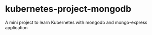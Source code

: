 # kubernetes-project-mongodb
A mini project to learn Kubernetes with mongodb and mongo-express application

